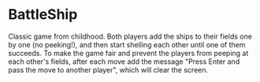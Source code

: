# BattleShip
Classic game from childhood.
Both players add the ships to their fields one by one (no peeking!), and then start shelling each other until one of them succeeds. 
To make the game fair and prevent the players from peeping at each other's fields, after each move add the message "Press Enter and pass the move to another player",
which will clear the screen.
